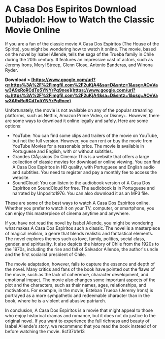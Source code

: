 
 
# A Casa Dos Espiritos Download Dubladol: How to Watch the Classic Movie Online
  
If you are a fan of the classic movie A Casa Dos Espiritos (The House of the Spirits), you might be wondering how to watch it online. The movie, based on the novel by Isabel Allende, tells the saga of the Trueba family in Chile during the 20th century. It features an impressive cast of actors, such as Jeremy Irons, Meryl Streep, Glenn Close, Antonio Banderas, and Winona Ryder.
 
**Download > [https://www.google.com/url?q=https%3A%2F%2Fimgfil.com%2F2uKjA4&sa=D&sntz=1&usg=AOvVaw3A9xRoRCdTo5YNYrPq9nee](https://www.google.com/url?q=https%3A%2F%2Fimgfil.com%2F2uKjA4&sa=D&sntz=1&usg=AOvVaw3A9xRoRCdTo5YNYrPq9nee)**


  
Unfortunately, the movie is not available on any of the popular streaming platforms, such as Netflix, Amazon Prime Video, or Disney+. However, there are some ways to download it online legally and safely. Here are some options:
  
- YouTube: You can find some clips and trailers of the movie on YouTube, but not the full version. However, you can rent or buy the movie from YouTube Movies for a reasonable price. The movie is available in Portuguese and English, with or without subtitles.
- Grandes ClÃ¡ssicos Do Cinema: This is a website that offers a large collection of classic movies for download or online viewing. You can find A Casa Dos Espiritos in HD quality, with Portuguese and English audio and subtitles. You need to register and pay a monthly fee to access the website.
- SoundCloud: You can listen to the audiobook version of A Casa Dos Espiritos on SoundCloud for free. The audiobook is in Portuguese and narrated by Unposito1976. You can also download it as an MP3 file.

These are some of the best ways to watch A Casa Dos Espiritos online. Whether you prefer to watch it on your TV, computer, or smartphone, you can enjoy this masterpiece of cinema anytime and anywhere.

If you have not read the novel by Isabel Allende, you might be wondering what makes A Casa Dos Espiritos such a classic. The novel is a masterpiece of magical realism, a genre that blends realistic and fantastical elements. The novel explores themes such as love, family, politics, social class, gender, and spirituality. It also depicts the history of Chile from the 1920s to the 1970s, including the rise and fall of Salvador Allende, the author's uncle and the first socialist president of Chile.
  
The movie adaptation, however, fails to capture the essence and depth of the novel. Many critics and fans of the book have pointed out the flaws of the movie, such as the lack of coherence, character development, and emotional impact. The movie also changes some important aspects of the plot and the characters, such as their names, ages, relationships, and motivations. For example, in the movie, Esteban Trueba (Jeremy Irons) is portrayed as a more sympathetic and redeemable character than in the book, where he is a violent and abusive patriarch.
  
In conclusion, A Casa Dos Espiritos is a movie that might appeal to those who enjoy historical dramas and romance, but it does not do justice to the original novel. If you want to experience the full richness and beauty of Isabel Allende's story, we recommend that you read the book instead of or before watching the movie.
 8cf37b1e13
 
